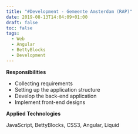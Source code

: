 ```yaml
---
title: "#Development - Gemeente Amsterdam (RAP)"
date: 2019-08-13T14:04:09+01:00
draft: false
toc: false
tags: 
  - Web
  - Angular
  - BettyBlocks
  - Development
---
```


__Responsibilities__

* Collecting requirements
* Setting up the application structure
* Develop the back-end application
* Implement front-end designs

__Applied Technologies__

JavaScript, BettyBlocks, CSS3, Angular, Liquid
